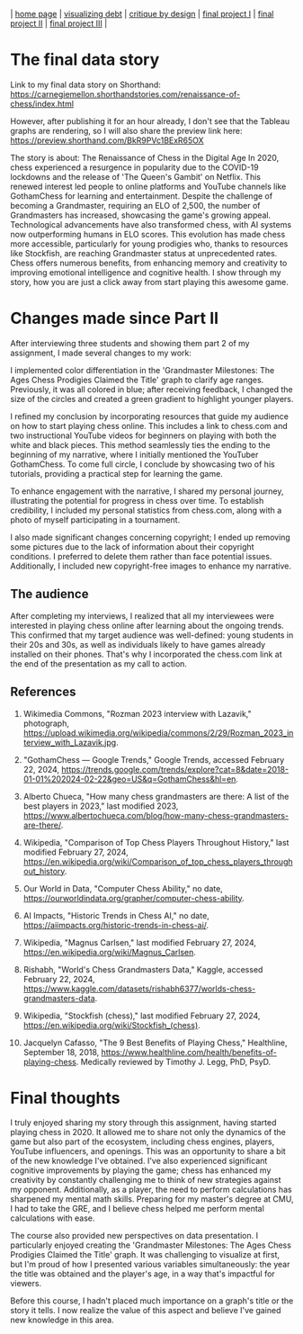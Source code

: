 | [home page](https://cmustudent.github.io/tswd-portfolio-templates/) | [visualizing debt](visualizing-government-debt) | [critique by design](critique-by-design) | [final project I](final-project-part-one) | [final project II](final-project-part-two) | [final project III](final-project-part-three) |

# The final data story
Link to my final data story on Shorthand: https://carnegiemellon.shorthandstories.com/renaissance-of-chess/index.html 

However, after publishing it for an hour already, I don't see that the Tableau graphs are rendering, so I will also share the preview link here: https://preview.shorthand.com/BkR9PVc1BExR65OX

The story is about: The Renaissance of Chess in the Digital Age
In 2020, chess experienced a resurgence in popularity due to the COVID-19 lockdowns and the release of 'The Queen's Gambit' on Netflix. This renewed interest led people to online platforms and YouTube channels like GothamChess for learning and entertainment. Despite the challenge of becoming a Grandmaster, requiring an ELO of 2,500, the number of Grandmasters has increased, showcasing the game's growing appeal.
Technological advancements have also transformed chess, with AI systems now outperforming humans in ELO scores. This evolution has made chess more accessible, particularly for young prodigies who, thanks to resources like Stockfish, are reaching Grandmaster status at unprecedented rates.
Chess offers numerous benefits, from enhancing memory and creativity to improving emotional intelligence and cognitive health. I show through my story, how you are just a click away from start playing this awesome game.

# Changes made since Part II
After interviewing three students and showing them part 2 of my assignment, I made several changes to my work:

I implemented color differentiation in the 'Grandmaster Milestones: The Ages Chess Prodigies Claimed the Title' graph to clarify age ranges. Previously, it was all colored in blue; after receiving feedback, I changed the size of the circles and created a green gradient to highlight younger players.

I refined my conclusion by incorporating resources that guide my audience on how to start playing chess online. This includes a link to chess.com and two instructional YouTube videos for beginners on playing with both the white and black pieces. This method seamlessly ties the ending to the beginning of my narrative, where I initially mentioned the YouTuber GothamChess. To come full circle, I conclude by showcasing two of his tutorials, providing a practical step for learning the game.

To enhance engagement with the narrative, I shared my personal journey, illustrating the potential for progress in chess over time. To establish credibility, I included my personal statistics from chess.com, along with a photo of myself participating in a tournament.

I also made significant changes concerning copyright; I ended up removing some pictures due to the lack of information about their copyright conditions. I preferred to delete them rather than face potential issues. Additionally, I included new copyright-free images to enhance my narrative.

## The audience
After completing my interviews, I realized that all my interviewees were interested in playing chess online after learning about the ongoing trends. This confirmed that my target audience was well-defined: young students in their 20s and 30s, as well as individuals likely to have games already installed on their phones. That's why I incorporated the chess.com link at the end of the presentation as my call to action.

## References
1. Wikimedia Commons, "Rozman 2023 interview with Lazavik," photograph, https://upload.wikimedia.org/wikipedia/commons/2/29/Rozman_2023_interview_with_Lazavik.jpg.

2. "GothamChess — Google Trends," Google Trends, accessed February 22, 2024, https://trends.google.com/trends/explore?cat=8&date=2018-01-01%202024-02-22&geo=US&q=GothamChess&hl=en.

3. Alberto Chueca, "How many chess grandmasters are there: A list of the best players in 2023," last modified 2023, https://www.albertochueca.com/blog/how-many-chess-grandmasters-are-there/.

4. Wikipedia, "Comparison of Top Chess Players Throughout History," last modified February 27, 2024, https://en.wikipedia.org/wiki/Comparison_of_top_chess_players_throughout_history.

5. Our World in Data, "Computer Chess Ability," no date, https://ourworldindata.org/grapher/computer-chess-ability.

6. AI Impacts, "Historic Trends in Chess AI," no date, https://aiimpacts.org/historic-trends-in-chess-ai/.

7. Wikipedia, "Magnus Carlsen," last modified February 27, 2024, https://en.wikipedia.org/wiki/Magnus_Carlsen.

8. Rishabh, "World's Chess Grandmasters Data," Kaggle, accessed February 22, 2024, https://www.kaggle.com/datasets/rishabh6377/worlds-chess-grandmasters-data.

9. Wikipedia, "Stockfish (chess)," last modified February 27, 2024, https://en.wikipedia.org/wiki/Stockfish_(chess).

10. Jacquelyn Cafasso, "The 9 Best Benefits of Playing Chess," Healthline, September 18, 2018, https://www.healthline.com/health/benefits-of-playing-chess. Medically reviewed by Timothy J. Legg, PhD, PsyD.

# Final thoughts
I truly enjoyed sharing my story through this assignment, having started playing chess in 2020. It allowed me to share not only the dynamics of the game but also part of the ecosystem, including chess engines, players, YouTube influencers, and openings. This was an opportunity to share a bit of the new knowledge I've obtained. I've also experienced significant cognitive improvements by playing the game; chess has enhanced my creativity by constantly challenging me to think of new strategies against my opponent.
Additionally, as a player, the need to perform calculations has sharpened my mental math skills. Preparing for my master's degree at CMU, I had to take the GRE, and I believe chess helped me perform mental calculations with ease.

The course also provided new perspectives on data presentation. I particularly enjoyed creating the 'Grandmaster Milestones: The Ages Chess Prodigies Claimed the Title' graph. It was challenging to visualize at first, but I'm proud of how I presented various variables simultaneously: the year the title was obtained and the player's age, in a way that's impactful for viewers.

Before this course, I hadn't placed much importance on a graph's title or the story it tells. I now realize the value of this aspect and believe I've gained new knowledge in this area.
